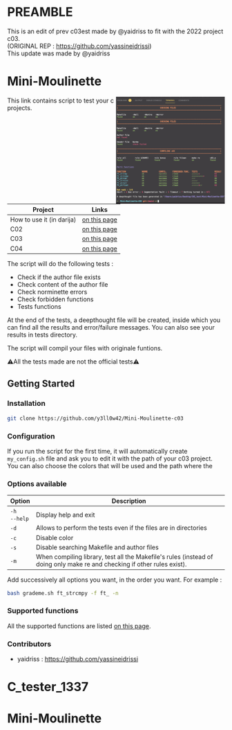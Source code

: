 # PREAMBLE
This is an edit of prev c03est made by @yaidriss to fit with the 2022 project c03. <br/>
(ORIGINAL REP : https://github.com/yassineidrissi) <br/>
This update was made by @yaidriss <br/>

# Mini-Moulinette
<img align="right" src="./srcs/img_readme.png" width="50%"/>
This link contains script to test your c projects.

| Project  | Links |
| ------------- | ------------- |
| How to use it (in darija)  | [on this page](https://github.com/yassineidrissi/Mini-Moulinette/blob/master/darija/README.md)  |
| C02  | [on this page](https://github.com/yassineidrissi/Mini_Moulinette_C02)  |
| C03  | [on this page](https://github.com/yassineidrissi/Mini-Moulinette-C03) |
| C04  | [on this page](https://github.com/yassineidrissi/Mini-Moulinette-C04)  |

The script will do the following tests :

- Check if the author file exists
- Check content of the author file
- Check norminette errors
- Check forbidden functions
- Tests functions

At the end of the tests, a deepthought file will be created, inside which you
can find all the results and error/failure messages. You can also see your
results in tests directory.

The script will compil your files with originale funtions.

:warning:All the tests made are not the official tests:warning:

## Getting Started

### Installation

```bash
git clone https://github.com/y3ll0w42/Mini-Moulinette-c03
```

### Configuration

If you run the script for the first time, it will automatically create
`my_config.sh` file and ask you to edit it with the path of your c03
project.
You can also choose the colors that will be used and the path where the

### Options available
| Option | Description |
| --- | --- |
| `-h`<br />`--help` | Display help and exit |
| `-d` | Allows to perform the tests even if the files are in directories |
| `-c` | Disable color |
| `-s` | Disable searching Makefile and author files |
| `-m` | When compiling library, test all the Makefile's rules (instead of doing only make re and checking if other rules exist). |


Add successively all options you want, in the order you want.
For example :
```bash
bash grademe.sh ft_strcmpy -f ft_ -n
```

### Supported functions
All the supported functions are listed [on this page](https://github.com/yassineidrissi/Mini-Moulinette-c03/blob/master/supported_functions.md).

### Contributors
- yaidriss : https://github.com/yassineidrissi
# C_tester_1337
# Mini-Moulinette
